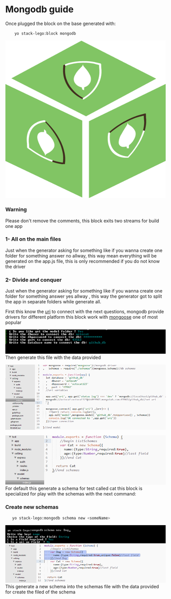 # Mongodb guide 
Once plugged the block on the base generated with:
```sh
	yo stack-lego:block mongodb
```
![alt mongodb block](../../images/mongodb-block.png)

### Warning 
 Please don't remove the comments, this block exits two streams for build one app

### 1- All on the main files 
 
Just when the generator asking for something like if you wanna create one folder for something answer no allway, this way mean everything will be generated on the app.js file, this is only recommended if you do not know the driver


### 2- Divide and conquer
Just when the generator asking for something like if you wanna create one folder for something answer yes allway , this way the generator got to split the app in separate folders while generate all.

 
First this know the [uri](http://mongoosejs.com/docs/connections.html) to connect with the next questions, mongodb provide drivers for different platform this block work with [mongoose](http://mongoosejs.com/) one of most popular 

![alt set uri](../../images/set-uri.png)
Then generate this file with the data provided 

![alt mongo connection](../../images/mongo-connect.png)

![alt mongo schema](../../images/mongodb-schemas.png)
For default this generate a schema for test called cat this block is specialized for play with the schemas with the next command: 

### Create new schemas 

```sh 
   yo stack-lego:mongodb schema new <someName>
```
![alt mongo schema](../../images/new-schema.png)
![alt mongo schema](../../images/new-schema-doc.png)
This generate a new schema into the schemas file with the data provided for create the filed of the schema 






















